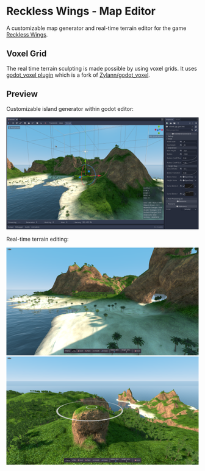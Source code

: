 # Reckless Wings - Map Editor

A customizable map generator and real-time terrain editor for the game [Reckless Wings](https://github.com/Pro1d/Reckless-Wings).

## Voxel Grid

The real time terrain sculpting is made possible by using voxel grids.
It uses [godot_voxel plugin](https://github.com/Pro1d/godot_voxel) which is a fork of [Zylann/godot_voxel](https://github.com/Zylann/godot_voxel).

## Preview

Customizable island generator within godot editor:

![Screenshot 1](./presentation/screenshot1.png)

Real-time terrain editing:

![Screenshot 2](./presentation/screenshot2.png)
![Screenshot 3](./presentation/screenshot3.png)
